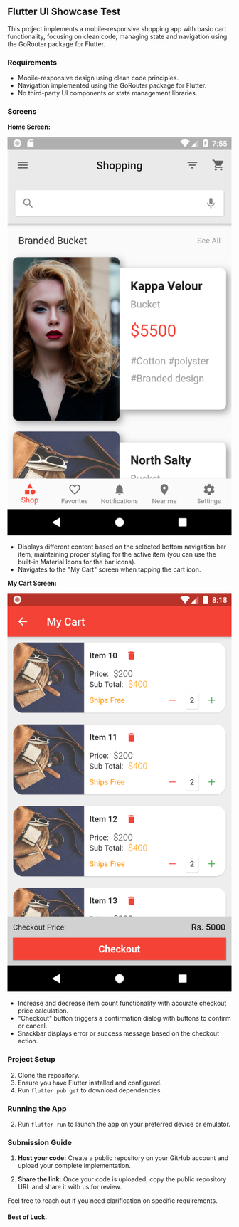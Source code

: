
## Flutter UI Showcase Test

This project implements a mobile-responsive shopping app with basic cart functionality, focusing on clean code, managing state and navigation using the GoRouter package for Flutter.

### Requirements

-   Mobile-responsive design using clean code principles.
-   Navigation implemented using the GoRouter package for Flutter.
-   No third-party UI components or state management libraries.

### Screens

**Home Screen:**

![Home Screen](github_images/home_screen.png)


-   Displays different content based on the selected bottom navigation bar item, maintaining proper styling for the active item (you can use the built-in Material Icons for the bar icons).
-   Navigates to the "My Cart" screen when tapping the cart icon.

**My Cart Screen:**

![Cart Screen](github_images/cart_screen.png)

-   Increase and decrease item count functionality with accurate checkout price calculation.
-   "Checkout" button triggers a confirmation dialog with buttons to confirm or cancel.
-   Snackbar displays error or success message based on the checkout action.

### Project Setup

2.  Clone the repository.
4.  Ensure you have Flutter installed and configured.
6.  Run `flutter pub get` to download dependencies.

### Running the App

2.  Run `flutter run` to launch the app on your preferred device or emulator.

### Submission Guide 

1. **Host your code:** Create a public repository on your GitHub account and upload your complete implementation.

2. **Share the link:** Once your code is uploaded, copy the public repository URL and share it with us for review.


Feel free to reach out if you need clarification on specific requirements.

#### Best of Luck.